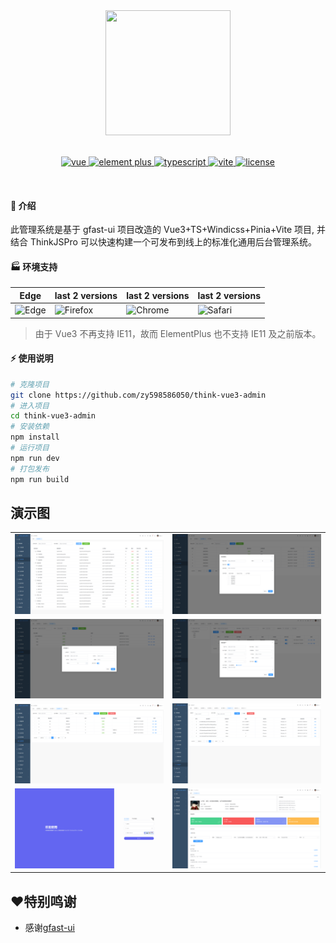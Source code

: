 <div align="center">
	<img style="width: 200px;height: 200px;margin-bottom: 20px;" src="https://github.com/zy598586050/think-vue3-admin/blob/master/public/logo.png">
	<p align="center">
	    <a href="https://v3.vuejs.org/" target="_blank">
	        <img src="https://img.shields.io/badge/vue.js-vue3.x-green" alt="vue">
	    </a>
	    <a href="https://element-plus.gitee.io/#/zh-CN/component/changelog" target="_blank">
	        <img src="https://img.shields.io/badge/element--plus-%3E2.0.0-blue" alt="element plus">
	    </a>
		<a href="https://www.tslang.cn/" target="_blank">
	        <img src="https://img.shields.io/badge/typescript-%3E4.0.0-blue" alt="typescript">
	    </a>
		<a href="https://vitejs.dev/" target="_blank">
		    <img src="https://img.shields.io/badge/vite-%3E4.0.0-yellow" alt="vite">
		</a>
		<a href="https://gitee.com/lyt-top/vue-next-admin/blob/master/LICENSE" target="_blank">
		    <img src="https://img.shields.io/badge/license-MIT-success" alt="license">
		</a>
	</p>
	<p>&nbsp;</p>
</div>

#### 🌈 介绍

此管理系统是基于 gfast-ui 项目改造的 Vue3+TS+Windicss+Pinia+Vite 项目, 并结合 ThinkJSPro 可以快速构建一个可发布到线上的标准化通用后台管理系统。

#### 🏭 环境支持

| Edge                                                                     | last 2 versions                                                                   | last 2 versions                                                                | last 2 versions                                                                |
| ------------------------------------------------------------------------ | --------------------------------------------------------------------------------- | ------------------------------------------------------------------------------ | ------------------------------------------------------------------------------ |
| ![Edge](https://cdn.jsdelivr.net/npm/@browser-logos/edge/edge_32x32.png) | ![Firefox](https://cdn.jsdelivr.net/npm/@browser-logos/firefox/firefox_32x32.png) | ![Chrome](https://cdn.jsdelivr.net/npm/@browser-logos/chrome/chrome_32x32.png) | ![Safari](https://cdn.jsdelivr.net/npm/@browser-logos/safari/safari_32x32.png) |

> 由于 Vue3 不再支持 IE11，故而 ElementPlus 也不支持 IE11 及之前版本。

#### ⚡ 使用说明

```bash
# 克隆项目
git clone https://github.com/zy598586050/think-vue3-admin
# 进入项目
cd think-vue3-admin
# 安装依赖
npm install
# 运行项目
npm run dev
# 打包发布
npm run build
```

## 演示图

<table>
    <tr>
        <td><img src="https://github.com/zy598586050/think-vue3-admin/blob/master/public/1.png"/></td>
        <td><img src="https://github.com/zy598586050/think-vue3-admin/blob/master/public/2.png"/></td>
    </tr>
    <tr>
        <td><img src="https://github.com/zy598586050/think-vue3-admin/blob/master/public/3.png"/></td>
        <td><img src="https://github.com/zy598586050/think-vue3-admin/blob/master/public/4.png"/></td>
    </tr>
    <tr>
        <td><img src="https://github.com/zy598586050/think-vue3-admin/blob/master/public/5.png"/></td>
        <td><img src="https://github.com/zy598586050/think-vue3-admin/blob/master/public/6.png"/></td>
    </tr>
	<tr>
        <td><img src="https://github.com/zy598586050/think-vue3-admin/blob/master/public/7.png"/></td>
        <td><img src="https://github.com/zy598586050/think-vue3-admin/blob/master/public/8.png"/></td>
    </tr>
</table>

## ❤特别鸣谢

* 感谢[gfast-ui](https://github.com/tiger1103/gfast-ui)
